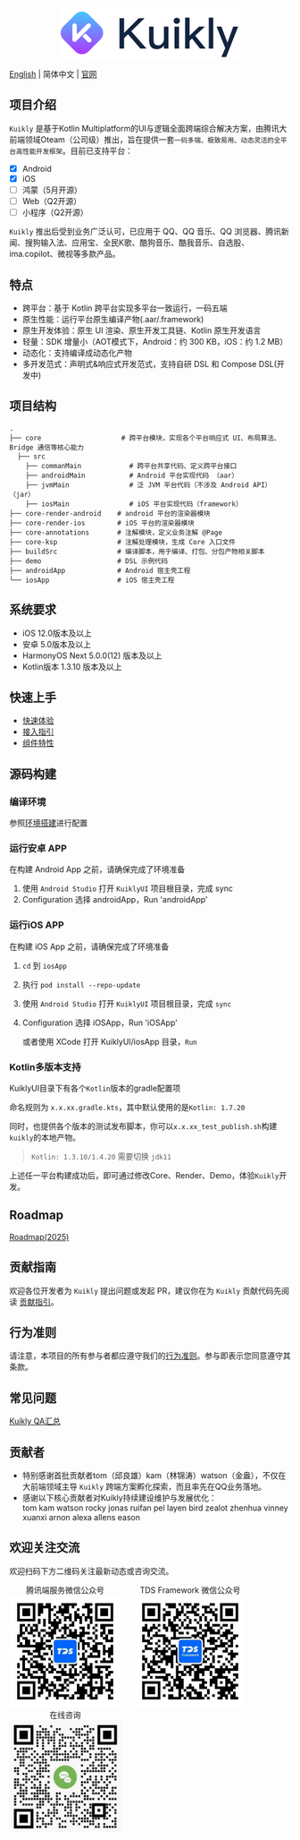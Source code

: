<p align="center">
    <img alt="Kuikly Logo"  src="img/kuikly_logo.svg" />
</p>

[English](./README.md) | 简体中文 | [官网](https://framework.tds.qq.com/)

## 项目介绍
`Kuikly` 是基于Kotlin Multiplatform的UI与逻辑全面跨端综合解决方案，由腾讯大前端领域Oteam（公司级）推出，旨在提供一套`一码多端、极致易用、动态灵活的全平台高性能开发框架`。目前已支持平台：
- [X] Android
- [X] iOS
- [ ] 鸿蒙（5月开源）
- [ ] Web（Q2开源）
- [ ] 小程序（Q2开源）

`Kuikly` 推出后受到业务广泛认可，已应用于 QQ、QQ 音乐、QQ 浏览器、腾讯新闻、搜狗输入法、应用宝、全民K歌、酷狗音乐、酷我音乐、自选股、ima.copilot、微视等多款产品。
## 特点

- 跨平台：基于 Kotlin 跨平台实现多平台一致运行，一码五端
- 原生性能：运行平台原生编译产物(.aar/.framework)
- 原生开发体验：原生 UI 渲染、原生开发工具链、Kotlin 原生开发语言
- 轻量：SDK 增量小（AOT模式下，Android：约 300 KB，iOS：约 1.2 MB）
- 动态化：支持编译成动态化产物
- 多开发范式：声明式&响应式开发范式，支持自研 DSL 和 Compose DSL(开发中)

## 项目结构

```shell
.
├── core                    # 跨平台模块，实现各个平台响应式 UI、布局算法、Bridge 通信等核心能力
  ├── src
    ├──	commanMain            #	跨平台共享代码、定义跨平台接口 
    ├── androidMain           # Android 平台实现代码 （aar）
    ├── jvmMain               # 泛 JVM 平台代码（不涉及 Android API）（jar）
    ├── iosMain               # iOS 平台实现代码（framework）
├── core-render-android    # android 平台的渲染器模块
├── core-render-ios        # iOS 平台的渲染器模块
├── core-annotations       # 注解模块，定义业务注解 @Page
├── core-ksp               # 注解处理模块，生成 Core 入口文件 
├── buildSrc               # 编译脚本，用于编译、打包、分包产物相关脚本
├── demo                   # DSL 示例代码 
├── androidApp             # Android 宿主壳工程
└── iosApp                 # iOS 宿主壳工程
```
## 系统要求
- iOS 12.0版本及以上
- 安卓 5.0版本及以上
- HarmonyOS Next 5.0.0(12) 版本及以上
- Kotlin版本 1.3.10 版本及以上

## 快速上手

- [快速体验](https://kuikly.tds.qq.com/%E5%BF%AB%E9%80%9F%E5%BC%80%E5%A7%8B/hello-world.html)
- [接入指引](https://kuikly.tds.qq.com/%E5%BF%AB%E9%80%9F%E5%BC%80%E5%A7%8B/overview.html)
- [组件特性](https://kuikly.tds.qq.com/API/%E7%BB%84%E4%BB%B6/override.html)

## 源码构建

### 编译环境
参照[环境搭建](https://kuikly.tds.qq.com/%E5%BF%AB%E9%80%9F%E5%BC%80%E5%A7%8B/env-setup.html)进行配置

### 运行安卓 APP
在构建 Android App 之前，请确保完成了环境准备

1. 使用 `Android Studio` 打开 `KuiklyUI` 项目根目录，完成 sync
2. Configuration 选择 androidApp，Run 'androidApp'


### 运行iOS APP
在构建 iOS App 之前，请确保完成了环境准备

1. `cd` 到 `iosApp`
2. 执行 `pod install --repo-update`
3. 使用 `Android Studio` 打开 `KuiklyUI` 项目根目录，完成 `sync`
4. Configuration 选择 iOSApp，Run 'iOSApp'

   或者使用 XCode 打开 KuiklyUI/iosApp 目录，`Run`

### Kotlin多版本支持

KuiklyUI目录下有各个`Kotlin`版本的gradle配置项

命名规则为 `x.x.xx.gradle.kts`，其中默认使用的是`Kotlin: 1.7.20`

同时，也提供各个版本的测试发布脚本，你可以`x.x.xx_test_publish.sh`构建`kuikly`的本地产物。

> `Kotlin: 1.3.10/1.4.20` 需要切换 `jdk11`

上述任一平台构建成功后，即可通过修改Core、Render、Demo，体验`Kuikly`开发。

## Roadmap
[Roadmap(2025)](https://kuikly.tds.qq.com/%E5%8D%9A%E5%AE%A2/roadmap2025.html)

## 贡献指南
欢迎各位开发者为 `Kuikly` 提出问题或发起 PR，建议你在为 `Kuikly` 贡献代码先阅读 [贡献指引](CONTRIBUTING.md)。

## 行为准则
请注意，本项目的所有参与者都应遵守我们的[行为准则](CODE_OF_CONDUCT.md)。参与即表示您同意遵守其条款。

## 常见问题
[Kuikly QA汇总](https://kuikly.tds.qq.com/QA/kuikly-qa.html)

## 贡献者
- 特别感谢首批贡献者tom（邱良雄）kam（林锦涛）watson（金盎），不仅在大前端领域主导 `Kuikly` 跨端方案孵化探索，而且率先在QQ业务落地。
- 感谢以下核心贡献者对Kuikly持续建设维护与发展优化：
  <br>tom kam watson rocky jonas ruifan pel layen bird zealot zhenhua vinney xuanxi arnon alexa allens eason

## 欢迎关注交流
欢迎扫码下方二维码关注最新动态或咨询交流。
<p align="left">
    <div style="display: inline-block; text-align: center; margin-right: 20px;">
        <div>腾讯端服务微信公众号</div>
        <img alt="TDS" src="img/tds_qrcode.jpg" width="200" />
    </div>
    <div style="display: inline-block; text-align: center; margin-right: 20px;">
        <div>TDS Framework 微信公众号</div>
        <img alt="TDS Framework" src="img/tds_framework_qrcode.jpg" width="200" />
    </div>
    <div style="display: inline-block; text-align: center;">
        <div>在线咨询</div>
        <img alt="在线咨询" src="img/consult_qrcode.png" width="200" />
    </div>
</p>


